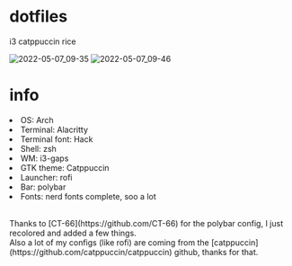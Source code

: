 # dotfiles
i3 catppuccin rice

![2022-05-07_09-35](https://user-images.githubusercontent.com/96261163/167244146-53603f74-c7da-4816-bed1-24b20bfe8af4.png)
![2022-05-07_09-46](https://user-images.githubusercontent.com/96261163/167244537-1d0c2090-8a9b-4526-8f8d-f7e7b57c33b3.png)

# info
  <li>OS: Arch</li>
  <li>Terminal: Alacritty</li>
  <li>Terminal font: Hack</li>
  <li>Shell: zsh</li>
  <li>WM: i3-gaps</li>
  <li>GTK theme: Catppuccin</li>
  <li>Launcher: rofi</li>
  <li>Bar: polybar</li>
  <li>Fonts: nerd fonts complete, soo a lot</li>
<br>
<p>Thanks to [CT-66](https://github.com/CT-66) for the polybar config, I just recolored and added a few things.<br>
Also a lot of my configs (like rofi) are coming from the [catppuccin](https://github.com/catppuccin/catppuccin) github, thanks for that.</p>
